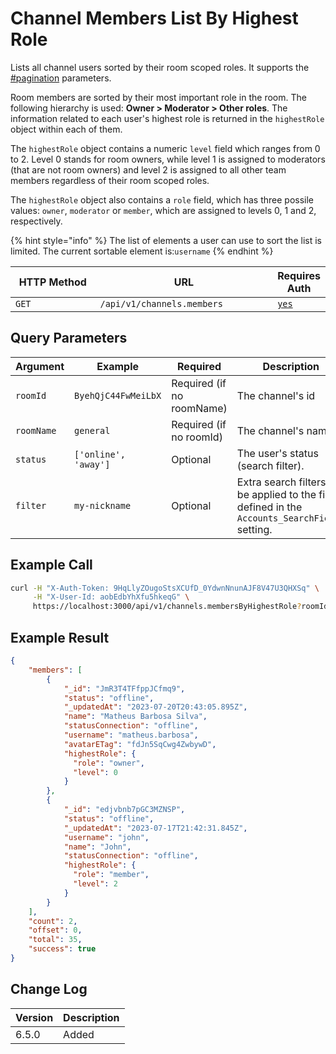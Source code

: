 # Channel Members List By Highest Role

Lists all channel users sorted by their room scoped roles. It supports the [#pagination](../../../#pagination "mention") parameters.

Room members are sorted by their most important role in the room. The following hierarchy is used: **Owner > Moderator > Other roles**. The information related to each user's highest role is returned in the `highestRole` object within each of them.

The `highestRole` object contains a numeric `level` field which ranges from 0 to 2. Level 0 stands for room owners, while level 1 is assigned to moderators (that are not room owners) and level 2 is assigned to all other team members regardless of their room scoped roles.

The `highestRole` object also contains a `role` field, which has three possile values: `owner`, `moderator` or `member`, which are assigned to levels 0, 1 and 2, respectively.

{% hint style="info" %}
The list of elements a user can use to sort the list is limited. The current sortable element is:`username`
{% endhint %}

<table><thead><tr><th width="163">HTTP Method</th><th width="320">URL</th><th>Requires Auth</th></tr></thead><tbody><tr><td><code>GET</code></td><td><code>/api/v1/channels.members</code></td><td><a href="../../authentication-endpoints/"><code>yes</code></a></td></tr></tbody></table>

## Query Parameters

| Argument   | Example              | Required                  | Description                                                                                      |
| ---------- | -------------------- | ------------------------- | ------------------------------------------------------------------------------------------------ |
| `roomId`   | `ByehQjC44FwMeiLbX`  | Required (if no roomName) | The channel's id                                                                                 |
| `roomName` | `general`            | Required (if no roomId)   | The channel's name                                                                               |
| `status`   | `['online', 'away']` | Optional                  | The user's status (search filter).                                                               |
| `filter`   | `my-nickname`        | Optional                  | Extra search filters to be applied to the fields defined in the `Accounts_SearchFields` setting. |

## Example Call

```bash
curl -H "X-Auth-Token: 9HqLlyZOugoStsXCUfD_0YdwnNnunAJF8V47U3QHXSq" \
     -H "X-User-Id: aobEdbYhXfu5hkeqG" \
     https://localhost:3000/api/v1/channels.membersByHighestRole?roomId=ByehQjC44FwMeiLbX&count=2
```

## Example Result

```json
{
    "members": [
        {
            "_id": "JmR3T4TFfppJCfmq9",
            "status": "offline",
            "_updatedAt": "2023-07-20T20:43:05.895Z",
            "name": "Matheus Barbosa Silva",
            "statusConnection": "offline",
            "username": "matheus.barbosa",
            "avatarETag": "fdJn5SqCwg4ZwbywD",
            "highestRole": {
              "role": "owner",
              "level": 0
            }
        },
        {
            "_id": "edjvbnb7pGC3MZNSP",
            "status": "offline",
            "_updatedAt": "2023-07-17T21:42:31.845Z",
            "username": "john",
            "name": "John",
            "statusConnection": "offline",
            "highestRole": {
              "role": "member",
              "level": 2
            }
        }
    ],
    "count": 2,
    "offset": 0,
    "total": 35,
    "success": true
}
```

## Change Log

| Version | Description |
| ------- | ----------- |
| 6.5.0   | Added       |
